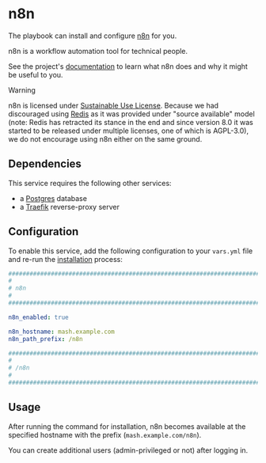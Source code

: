 <!--
SPDX-FileCopyrightText: 2023 kinduff
SPDX-FileCopyrightText: 2025 Suguru Hirahara

SPDX-License-Identifier: AGPL-3.0-or-later
-->

# n8n

The playbook can install and configure [n8n](https://n8n.io/) for you.

n8n is a workflow automation tool for technical people.

See the project's [documentation](https://docs.n8n.io/) to learn what n8n does and why it might be useful to you.

>[!WARNING]
> n8n is licensed under [Sustainable Use License](https://github.com/n8n-io/n8n/blob/master/LICENSE.md). Because we had discouraged using [Redis](redis.md) as it was provided under "source available" model (note: Redis has retracted its stance in the end and since version 8.0 it was started to be released under multiple licenses, one of which is AGPL-3.0), we do not encourage using n8n either on the same ground.

## Dependencies

This service requires the following other services:

- a [Postgres](postgres.md) database
- a [Traefik](traefik.md) reverse-proxy server

## Configuration

To enable this service, add the following configuration to your `vars.yml` file and re-run the [installation](../installing.md) process:

```yaml
########################################################################
#                                                                      #
# n8n                                                                  #
#                                                                      #
########################################################################

n8n_enabled: true

n8n_hostname: mash.example.com
n8n_path_prefix: /n8n

########################################################################
#                                                                      #
# /n8n                                                                 #
#                                                                      #
########################################################################
```

## Usage

After running the command for installation, n8n becomes available at the specified hostname with the prefix (`mash.example.com/n8n`).

You can create additional users (admin-privileged or not) after logging in.
